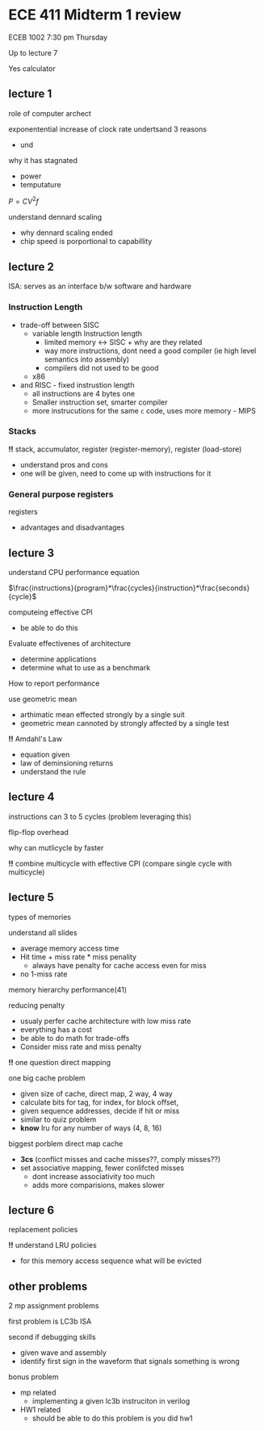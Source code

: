 # ECE 411 Midterm 1 review

ECEB 1002 7:30 pm Thursday

Up to lecture 7

Yes calculator 

## lecture 1

role of computer archect

exponentential increase of clock rate undertsand 3 reasons

-   und

why it has stagnated

  -   power
  -   temputature

$P=CV^2f$

understand dennard scaling

-   why dennard scaling ended
-   chip speed is porportional to capabillity

## lecture 2

ISA: serves as an interface b/w software and hardware

### Instruction Length

-   trade-off between SISC 
    -   variable length Instruction length
        -   limited memory <-> SISC + why are they related
        -   way more instructions, dont need a good compiler (ie high level semantics into assembly)
        -   compilers did not used to be good
    -   x86
-    and RISC
    -   fixed instrustion length
        -   all instructions are 4 bytes one
        -   Smaller instruction set, smarter compiler
        -   more instrucutions for the same `c` code, uses more memory
    -   MIPS

### Stacks

**!!** stack, accumulator, register (register-memory), register (load-store)

-   understand pros and cons
-   one will be given, need to come up with instructions for it

### General purpose registers

registers

-   advantages and disadvantages

## lecture 3

understand CPU performance equation 

$\frac{instructions}{program}*\frac{cycles}{instruction}*\frac{seconds}{cycle}$

computeing effective CPI

- be able to do this

Evaluate effectivenes of architecture

-   determine applications
-   determine what to use as a benchmark

How to report performance

use geometric mean

-   arthimatic mean effected strongly by a single suit
-   geometric mean cannoted by strongly affected by a single test

**!!** Amdahl's Law

-   equation given
-   law of deminsioning returns
-   understand the rule

## lecture 4

instructions can 3 to 5 cycles (problem leveraging this)

flip-flop overhead

why can mutlicycle by faster

**!!** combine multicycle with effective CPI (compare single cycle with multicycle)

## lecture 5

types of memories

understand all slides

-   average memory access time
-   Hit time + miss rate * miss penality
    -   always have penalty for cache access even for miss
-   no 1-miss rate

memory hierarchy performance(41)

reducing penalty

-   usualy perfer cache architecture with low miss rate
-   everything has a cost
-   be able to do math for trade-offs
-   Consider miss rate and miss penalty

**!!** one question direct mapping

one big cache problem

-   given size of cache, direct map, 2 way, 4 way
-   calculate bits for tag, for index, for block offset,
-   given sequence addresses, decide if hit or miss
-   similar to quiz problem
-   **know** lru for any number of ways (4, 8, 16)

biggest porblem direct map cache

-   **3cs** (conflict misses and cache misses??, comply misses??)
-   set associative mapping, fewer conlifcted misses
    -   dont increase associativity too much
    -   adds more comparisions, makes slower

## lecture 6

replacement policies 

**!!** understand LRU policies 

-   for this memory access sequence what will be evicted



## other problems

2 mp assignment problems

first problem is LC3b ISA

second if debugging skills

-   given wave and assembly
-   identify first sign in the waveform that signals something is wrong

bonus problem

-   mp related
    -   implementing a given lc3b instruciton in verilog
-   HW1 related
    -   should be able to do this problem is you did hw1
